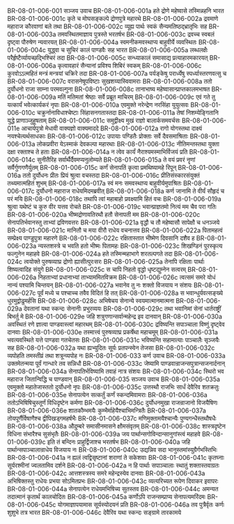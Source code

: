 BR-08-01-006-001  सञ्जय उवाच
BR-08-01-006-001a हते द्रोणे महेष्वासे तस्मिन्नहनि भारत
BR-08-01-006-001c कृते च मोघसङ्कल्पे द्रोणपुत्रे महारथे
BR-08-01-006-002a द्रवमाणे महाराज कौरवाणां बले तथा
BR-08-01-006-002c व्यूह्य पार्थः स्वकं सैन्यमतिष्ठद्भ्रातृभिः सह
BR-08-01-006-003a तमवस्थितमाज्ञाय पुत्रस्ते भरतर्षभ
BR-08-01-006-003c द्रवच्च स्वबलं दृष्ट्वा पौरुषेण न्यवारयत्
BR-08-01-006-004a स्वमनीकमवस्थाप्य बाहुवीर्ये व्यवस्थितः
BR-08-01-006-004c युद्ध्वा च सुचिरं कालं पाण्डवैः सह भारत
BR-08-01-006-005a लब्धलक्षैः परैर्हृष्टैर्व्यायच्छद्भिश्चिरं तदा
BR-08-01-006-005c सन्ध्याकालं समासाद्य प्रत्याहारमकारयत्
BR-08-01-006-006a कृत्वावहारं सैन्यानां प्रविश्य शिबिरं स्वकम्
BR-08-01-006-006c कुरवोऽऽत्महितं मन्त्रं मन्त्रयां चक्रिरे तदा
BR-08-01-006-007a पर्यङ्केषु परार्ध्येषु स्पर्ध्यास्तरणवत्सु च
BR-08-01-006-007c वरासनेषूपविष्टाः सुखशय्यास्विवामराः
BR-08-01-006-008a ततो दुर्योधनो राजा साम्ना परमवल्गुना
BR-08-01-006-008c तानाभाष्य महेष्वासान्प्राप्तकालमभाषत
BR-08-01-006-009a मतिं मतिमतां श्रेष्ठाः सर्वे प्रब्रूत माचिरम्
BR-08-01-006-009c एवं गते तु यत्कार्यं भवेत्कार्यकरं नृपाः
BR-08-01-006-010a एवमुक्ते नरेन्द्रेण नरसिंहा युयुत्सवः
BR-08-01-006-010c चक्रुर्नानाविधाश्चेष्टाः सिंहासनगतास्तदा
BR-08-01-006-011a तेषां निशम्येङ्गितानि युद्धे प्राणाञ्जुहूषताम्
BR-08-01-006-011c समुद्वीक्ष्य मुखं राज्ञो बालार्कसमवर्चसः
BR-08-01-006-011e आचार्यपुत्रो मेधावी वाक्यज्ञो वाक्यमाददे
BR-08-01-006-012a रागो योगस्तथा दाक्ष्यं नयश्चेत्यर्थसाधकाः
BR-08-01-006-012c उपायाः पण्डितैः प्रोक्ताः सर्वे दैवसमाश्रिताः
BR-08-01-006-013a लोकप्रवीरा येऽस्माकं देवकल्पा महारथाः
BR-08-01-006-013c नीतिमन्तस्तथा युक्ता दक्षा रक्ताश्च ते हताः
BR-08-01-006-014a न त्वेव कार्यं नैराश्यमस्माभिर्विजयं प्रति
BR-08-01-006-014c सुनीतैरिह सर्वार्थैर्दैवमप्यनुलोम्यते
BR-08-01-006-015a ते वयं प्रवरं नॄणां सर्वैर्गुणगणैर्युतम्
BR-08-01-006-015c कर्णं सेनापतिं कृत्वा प्रमथिष्यामहे रिपून्
BR-08-01-006-016a ततो दुर्योधनः प्रीतः प्रियं श्रुत्वा वचस्तदा
BR-08-01-006-016c प्रीतिसंस्कारसंयुक्तं तथ्यमात्महितं शुभम्
BR-08-01-006-017a स्वं मनः समवस्थाप्य बाहुवीर्यमुपाश्रितः
BR-08-01-006-017c दुर्योधनो महाराज राधेयमिदमब्रवीत्
BR-08-01-006-018a कर्ण जानामि ते वीर्यं सौहृदं च परं मयि
BR-08-01-006-018c तथापि त्वां महाबाहो प्रवक्ष्यामि हितं वचः
BR-08-01-006-019a श्रुत्वा यथेष्टं च कुरु वीर यत्तव रोचते
BR-08-01-006-019c भवान्प्राज्ञतमो नित्यं मम चैव परा गतिः
BR-08-01-006-020a भीष्मद्रोणावतिरथौ हतौ सेनापती मम
BR-08-01-006-020c सेनापतिर्भवानस्तु ताभ्यां द्रविणवत्तरः
BR-08-01-006-021a वृद्धौ च तौ महेष्वासौ सापेक्षौ च धनञ्जये
BR-08-01-006-021c मानितौ च मया वीरौ राधेय वचनात्तव
BR-08-01-006-022a पितामहत्वं सम्प्रेक्ष्य पाण्डुपुत्रा महारणे
BR-08-01-006-022c रक्षितास्तात भीष्मेण दिवसानि दशैव ह
BR-08-01-006-023a न्यस्तशस्त्रे च भवति हतो भीष्मः पितामहः
BR-08-01-006-023c शिखण्डिनं पुरस्कृत्य फल्गुनेन महाहवे
BR-08-01-006-024a हते तस्मिन्महाभागे शरतल्पगते तदा
BR-08-01-006-024c त्वयोक्ते पुरुषव्याघ्र द्रोणो ह्यासीत्पुरःसरः
BR-08-01-006-025a तेनापि रक्षिताः पार्थाः शिष्यत्वादिह संयुगे
BR-08-01-006-025c स चापि निहतो वृद्धो धृष्टद्युम्नेन सत्वरम्
BR-08-01-006-026a निहताभ्यां प्रधानाभ्यां ताभ्याममितविक्रम
BR-08-01-006-026c त्वत्समं समरे योधं नान्यं पश्यामि चिन्तयन्
BR-08-01-006-027a भवानेव तु नः शक्तो विजयाय न संशयः
BR-08-01-006-027c पूर्वं मध्ये च पश्चाच्च तवैव विदितं हि तत्
BR-08-01-006-028a स भवान्धुर्यवत्सङ्ख्ये धुरमुद्वोढुमर्हसि
BR-08-01-006-028c अभिषेचय सेनान्ये स्वयमात्मानमात्मना
BR-08-01-006-029a देवतानां यथा स्कन्दः सेनानीः प्रभुरव्ययः
BR-08-01-006-029c तथा भवानिमां सेनां धार्तराष्ट्रीं बिभर्तु मे
BR-08-01-006-029e जहि शत्रुगणान्सर्वान्महेन्द्र इव दानवान्
BR-08-01-006-030a अवस्थितं रणे ज्ञात्वा पाण्डवास्त्वां महारथम्
BR-08-01-006-030c द्रविष्यन्ति सपाञ्चाला विष्णुं दृष्ट्वेव दानवाः
BR-08-01-006-030e तस्मात्त्वं पुरुषव्याघ्र प्रकर्षेथा महाचमूम्
BR-08-01-006-031a भवत्यवस्थिते यत्ते पाण्डवा गतचेतसः
BR-08-01-006-031c भविष्यन्ति सहामात्याः पाञ्चालैः सृञ्जयैः सह
BR-08-01-006-032a यथा ह्यभ्युदितः सूर्यः प्रतपन्स्वेन तेजसा
BR-08-01-006-032c व्यपोहति तमस्तीव्रं तथा शत्रून्व्यपोह नः
BR-08-01-006-033  कर्ण उवाच
BR-08-01-006-033a उक्तमेतन्मया पूर्वं गान्धारे तव सन्निधौ
BR-08-01-006-033c जेष्यामि पाण्डवान्राजन्सपुत्रान्सजनार्दनान्
BR-08-01-006-034a सेनापतिर्भविष्यामि तवाहं नात्र संशयः
BR-08-01-006-034c स्थिरो भव महाराज जितान्विद्धि च पाण्डवान्
BR-08-01-006-035  सञ्जय उवाच
BR-08-01-006-035a एवमुक्तो महातेजास्ततो दुर्योधनो नृपः
BR-08-01-006-035c उत्तस्थौ राजभिः सार्धं देवैरिव शतक्रतुः
BR-08-01-006-035e सेनापत्येन सत्कर्तुं कर्णं स्कन्दमिवामराः
BR-08-01-006-036a ततोऽभिषिषिचुस्तूर्णं विधिदृष्टेन कर्मणा
BR-08-01-006-036c दुर्योधनमुखा राजन्राजानो विजयैषिणः
BR-08-01-006-036e शातकौम्भमयैः कुम्भैर्माहेयैश्चाभिमन्त्रितैः
BR-08-01-006-037a तोयपूर्णैर्विषाणैश्च द्वीपिखड्गमहर्षभैः
BR-08-01-006-037c मणिमुक्तामयैश्चान्यैः पुण्यगन्धैस्तथौषधैः
BR-08-01-006-038a औदुम्बरे समासीनमासने क्षौमसंवृतम्
BR-08-01-006-038c शास्त्रदृष्टेन विधिना संभारैश्च सुसंभृतैः
BR-08-01-006-039a जय पार्थान्सगोविन्दान्सानुगांस्त्वं महाहवे
BR-08-01-006-039c इति तं बन्दिनः प्राहुर्द्विजाश्च भरतर्षभ
BR-08-01-006-040a जहि पार्थान्सपाञ्चालान्राधेय विजयाय नः
BR-08-01-006-040c उद्यन्निव सदा भानुस्तमांस्युग्रैर्गभस्तिभिः
BR-08-01-006-041a न ह्यलं त्वद्विसृष्टानां शराणां ते सकेशवाः
BR-08-01-006-041c कृतघ्नाः सूर्यरश्मीनां ज्वलतामिव दर्शने
BR-08-01-006-042a न हि पार्थाः सपाञ्चालाः स्थातुं शक्तास्तवाग्रतः
BR-08-01-006-042c आत्तशस्त्रस्य समरे महेन्द्रस्येव दानवाः
BR-08-01-006-043a अभिषिक्तस्तु राधेयः प्रभया सोऽमितप्रभः
BR-08-01-006-043c व्यत्यरिच्यत रूपेण दिवाकर इवापरः
BR-08-01-006-044a सेनापत्येन राधेयमभिषिच्य सुतस्तव
BR-08-01-006-044c अमन्यत तदात्मानं कृतार्थं कालचोदितः
BR-08-01-006-045a कर्णोऽपि राजन्सम्प्राप्य सेनापत्यमरिंदमः
BR-08-01-006-045c योगमाज्ञापयामास सूर्यस्योदयनं प्रति
BR-08-01-006-046a तव पुत्रैर्वृतः कर्णः शुशुभे तत्र भारत
BR-08-01-006-046c देवैरिव यथा स्कन्दः सङ्ग्रामे तारकामये

